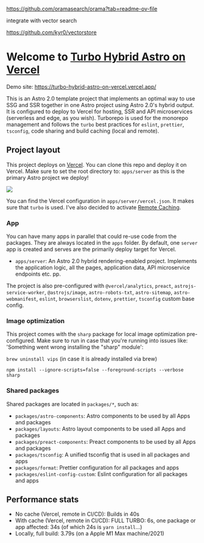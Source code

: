 
https://github.com/oramasearch/orama?tab=readme-ov-file

integrate with vector search

https://github.com/kyr0/vectorstore




# Welcome to [Turbo Hybrid Astro on Vercel](https://turbo-hybrid-astro-on-vercel.vercel.app/)

Demo site: https://turbo-hybrid-astro-on-vercel.vercel.app/

This is an Astro 2.0 template project that implements an optimal way to use SSG and SSR together in one Astro project using Astro 2.0's hybrid output. It is configured to deploy to Vercel for hosting, SSR and API microservices (serverless and edge, as you wish). Turborepo is used for the monorepo management and follows the `turbo` best practices for `eslint`, `prettier`, `tsconfig`, code sharing and build caching (local and remote).

## Project layout

This project deploys on [Vercel](https://vercel.com/). You can clone this repo and deploy it on Vercel.
Make sure to set the root directory to: `apps/server` as this is the primary Astro project we deploy!

<img src="vercel-root-dir.png" />

You can find the Vercel configuration in `apps/server/vercel.json`. It makes sure that `turbo` is used.
I've also decided to activate [Remote Caching](https://turbo.build/repo/docs/core-concepts/remote-caching).

### App

You can have many apps in parallel that could re-use code from the packages. They are always located in the `apps` folder. By default, one `server` app is created and serves are the primarily deploy target for Vercel.

- `apps/server`: An Astro 2.0 hybrid rendering-enabled project. Implements the application logic, all the pages, application data, API microservice endpoints etc. pp.

The project is also pre-configured with `@vercel/analytics`, `preact`, `astrojs-service-worker`, `@astrojs/image`, `astro-robots-txt`, `astro-sitemap`, `astro-webmanifest`, `eslint`, `browserslist`, `dotenv`, `prettier`, `tsconfig` custom base config. 

### Image optimization

This project comes with the `sharp` package for local image optimization pre-configured.
Make sure to run in case that you're running into issues like: 'Something went wrong installing the "sharp" module':

`brew uninstall vips` (in case it is already installed via brew)

`npm install --ignore-scripts=false --foreground-scripts --verbose sharp`

### Shared packages

Shared packages are located in `packages/*`, such as:

- `packages/astro-components`: Astro components to be used by all Apps and packages
- `packages/layouts`: Astro layout components to be used all Apps and packages
- `packages/preact-components`: Preact components to be used by all Apps and packages
- `packages/tsconfig`: A unified tsconfig that is used in all packages and apps
- `packages/format`: Prettier configuration for all packages and apps
- `packages/eslint-config-custom`: Eslint configuration for all packages and apps

## Performance stats

- No cache (Vercel, remote in CI/CD): Builds in 40s
- With cache (Vercel, remote in CI/CD): FULL TURBO: 6s, one package or app affected: 34s (of which 24s is `yarn install`...)
- Locally, full build: 3.79s (on a Apple M1 Max machine/2021)
